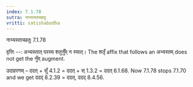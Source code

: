 ```yaml
---
index: 7.1.78
sutra: नाभ्यस्ताच्छतुः
vritti: satishabodha
---
```



 नाभ्यस्ताच्छतुः 7.1.78 


वृत्तिः --: अभ्यस्तात् परस्य शतुर्नुँम् न स्यात्। The शतृँ affix that follows an अभ्यस्तम् does not get the नुँम् augment. 


उदाहरणम् – ददत् + सुँ 4.1.2 = ददत् + स् 1.3.2 = ददत् 6.1.68. Now 7.1.78 stops 7.1.70 and we get ददद् 8.2.39 = ददत्, ददद् 8.4.56. 


